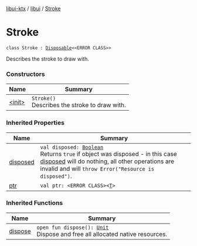 [libui-ktx](../../index.md) / [libui](../index.md) / [Stroke](./index.md)

# Stroke

`class Stroke : `[`Disposable`](../-disposable/index.md)`<<ERROR CLASS>>`

Describes the stroke to draw with.

### Constructors

| Name | Summary |
|---|---|
| [&lt;init&gt;](-init-.md) | `Stroke()`<br>Describes the stroke to draw with. |

### Inherited Properties

| Name | Summary |
|---|---|
| [disposed](../-disposable/disposed.md) | `val disposed: `[`Boolean`](https://kotlinlang.org/api/latest/jvm/stdlib/kotlin/-boolean/index.html)<br>Returns `true` if object was disposed - in this case [disposed](../-disposable/disposed.md) will do nothing, all other operations are invalid and will `throw Error("Resource is disposed")`. |
| [ptr](../-disposable/ptr.md) | `val ptr: <ERROR CLASS><`[`T`](../-disposable/index.md#T)`>` |

### Inherited Functions

| Name | Summary |
|---|---|
| [dispose](../-disposable/dispose.md) | `open fun dispose(): `[`Unit`](https://kotlinlang.org/api/latest/jvm/stdlib/kotlin/-unit/index.html)<br>Dispose and free all allocated native resources. |
